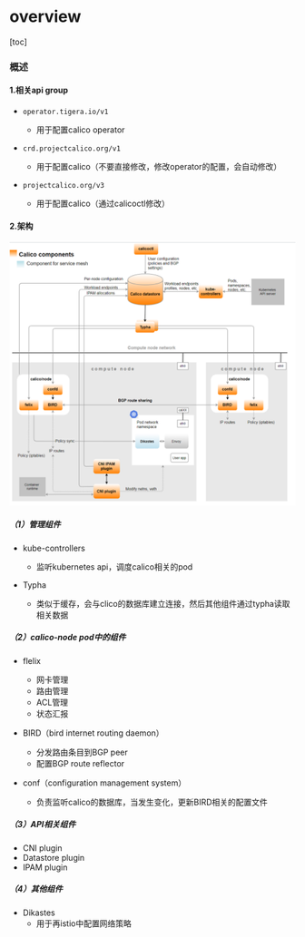 # overview

[toc]

### 概述

#### 1.相关api group

* `operator.tigera.io/v1`
  * 用于配置calico operator

* `crd.projectcalico.org/v1`
  * 用于配置calico（不要直接修改，修改operator的配置，会自动修改）

* `projectcalico.org/v3`
  * 用于配置calico（通过calicoctl修改）


#### 2.架构
![](./imgs/overview_01.png)

##### （1）管理组件
* kube-controllers
  * 监听kubernetes api，调度calico相关的pod

* Typha
  * 类似于缓存，会与clico的数据库建立连接，然后其他组件通过typha读取相关数据

##### （2）calico-node pod中的组件

* flelix
  * 网卡管理
  * 路由管理
  * ACL管理
  * 状态汇报

* BIRD（bird internet routing daemon）
  * 分发路由条目到BGP peer
  * 配置BGP route reflector

* conf（configuration management system）
  * 负责监听calico的数据库，当发生变化，更新BIRD相关的配置文件

##### （3）API相关组件
* CNI plugin
* Datastore plugin
* IPAM plugin

##### （4）其他组件
* Dikastes
  * 用于再istio中配置网络策略
